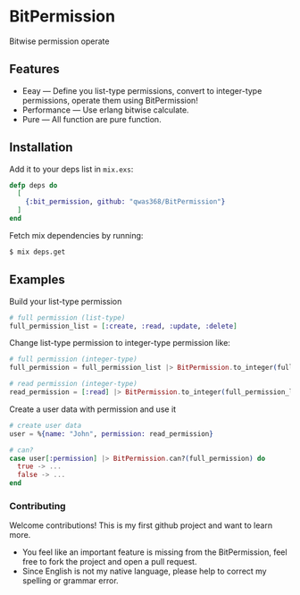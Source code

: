 # BitPermission

Bitwise permission operate

## Features

* Eeay — Define you list-type permissions, convert to integer-type permissions, operate them using BitPermission!
* Performance — Use erlang bitwise calculate.
* Pure — All function are pure function.

## Installation

Add it to your deps list in `mix.exs`:

```elixir
defp deps do
  [
    {:bit_permission, github: "qwas368/BitPermission"}
  ]
end
```

Fetch mix dependencies by running:
```sh
$ mix deps.get
```

## Examples

Build your list-type permission

```elixir
# full permission (list-type)
full_permission_list = [:create, :read, :update, :delete]
```

Change list-type permission to integer-type permission like:

```elixir
# full permission (integer-type)
full_permission = full_permission_list |> BitPermission.to_integer(full_permission_list)

# read permission (integer-type)
read_permission = [:read] |> BitPermission.to_integer(full_permission_list)
```
Create a user data with permission and use it

```elixir
# create user data
user = %{name: "John", permission: read_permission}

# can?
case user[:permission] |> BitPermission.can?(full_permission) do
  true -> ...
  false -> ...
end
```

### Contributing

Welcome contributions! This is my first github project and want to learn more.
* You feel like an important feature is missing from the BitPermission, feel free to fork the project
and open a pull request.
* Since English is not my native language, please help to correct my spelling or grammar error.
